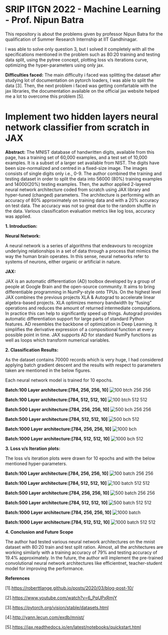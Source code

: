 # SRIP IITGN 2022 - Machine Learning - Prof. Nipun Batra
This repository is about the problems given by professor Nipun Batra for the qualification of Summer Research Internship at IIT Gandhinagar.

I was able to solve only question 3, but I solved it completely with all the specifications mentioned in the problem such as 80:20 training and testing data split, using the pytree concept, plotting loss v/s iterations curve, optimizing the hyper-parameters using only jax.

**Difficulties faced:** The main difficulty i faced was splitting the dataset after studying lot of documentation on pytorch loaders, I was able to split the data [3]. Then, the next problem i faced was getting comfartable with the jax libraries, the documentation available on the official jax website helped me a lot to overcome this problem [5]. 

# Implement two hidden layers neural network classifier from scratch in JAX 
**Abstract:**
The MNIST database of handwritten digits, available from this page, has a training set of 60,000 examples, and a test set of 10,000 examples. It is a subset of a larger set available from NIST. The digits have been size-normalized and centred in a fixed-size image. The images consists of single digits only i.e., 0-9. The author combined the training and testing dataset in order to split the data into 56000 (80%) training examples and 14000(20%) testing examples. Then, the author applied 2-layered neural network architecture coded from scratch using JAX library and hyper-tuned (changed) parameters. The architecture is performing with an accuracy of 80% approximately on training data and with a 20% accuracy on test data. The accuracy was not so great due to the random shuffle in the data. Various classification evaluation metrics like log loss, accuracy was applied.

**1.	Introduction:**

**Neural Network:**

A neural network is a series of algorithms that endeavours to recognize underlying relationships in a set of data through a process that mimics the way the human brain operates. In this sense, neural networks refer to systems of neurons, either organic or artificial in nature.

**JAX:**

JAX is an automatic differentiation (AD) toolbox developed by a group of people at Google Brain and the open-source community. It aims to bring differentiable programming in NumPy-style onto TPUs. On the highest level JAX combines the previous projects XLA & Autograd to accelerate linear algebra-based projects.
XLA optimizes memory bandwidth by “fusing” operations and reduces the amount of returned intermediate computations. In practice this can help to significantly speed up things. Autograd provides automatic differentiation support for large parts of standard Python features. AD resembles the backbone of optimization in Deep Learning. It simplifies the derivative expression of a compositional function at every possible point in time. JAX supports AD for standard NumPy functions as well as loops which transform numerical variables.

**2.	Classification Results:**

As the dataset contains 70000 records which is very huge, I had considered applying batch gradient descent and the results with respect to parameters taken are mentioned in the below figures.

Each neural network model is trained for 10 epochs. 

**Batch:100 Layer architecture:[784, 256, 256, 10]**
![100 btch 256 256](https://user-images.githubusercontent.com/53971916/162626528-9d74d235-b830-4234-af65-45cf8d4f7945.png)

**Batch:100 Layer architecture:[784, 512, 512, 10]**
![100 btch 512 512](https://user-images.githubusercontent.com/53971916/162625809-d6bd1312-d24b-40aa-ad25-7fc7c96a2c97.png)

**Batch:500 Layer architecture:[784, 256, 256, 10]**
![500 bch 256 256](https://user-images.githubusercontent.com/53971916/162627081-5ee70305-7e36-49a3-aeaa-4d056a91fc5d.png)

**Batch:500 Layer architecture:[784, 512, 512, 10]**
![500 bch 512](https://user-images.githubusercontent.com/53971916/162627303-0a20d1ee-c798-47bb-9c6f-d3a0ee350c89.png)

**Batch:1000 Layer architecture:[784, 256, 256, 10]**
![1000 bch](https://user-images.githubusercontent.com/53971916/162628066-a14b37ab-206d-41d0-9d8a-b5dd7311b4be.png)

**Batch:1000 Layer architecture:[784, 512, 512, 10]**
![1000 bch 512](https://user-images.githubusercontent.com/53971916/162627754-65602d1b-9448-4542-971e-39994e9093da.png)

**3.	Loss v/s Iteration plots:**

The loss v/s iteration plots were drawn for 10 epochs and with the below mentioned hyper-parameters.

**Batch:100 Layer architecture:[784, 256, 256, 10]**
![100 batch 256 256](https://user-images.githubusercontent.com/53971916/162627515-48cb88f5-37fe-4cec-8012-c7a9a3893a19.png)

**Batch:100 Layer architecture:[784, 512, 512, 10]**
![100 batch 512 512](https://user-images.githubusercontent.com/53971916/162627531-a61a366b-88fd-4a02-b8b7-c0eb1c6e0bae.png)

**Batch:500 Layer architecture:[784, 256, 256, 10]**
![500 batch 256 256](https://user-images.githubusercontent.com/53971916/162627542-c489f830-513e-4769-94ec-ee3e02ced645.png)

**Batch:500 Layer architecture:[784, 512, 512, 10]**
![500 batch 512 512](https://user-images.githubusercontent.com/53971916/162627555-a3287b81-6dac-4d46-bb0c-e0c21972ebd2.png)

**Batch:1000 Layer architecture:[784, 256, 256, 10]**
![1000 batch](https://user-images.githubusercontent.com/53971916/162628059-17b42a1d-c29d-49f8-be61-947ced3d9d13.png)

**Batch:1000 Layer architecture:[784, 512, 512, 10]**
![1000 batch 512 512](https://user-images.githubusercontent.com/53971916/162627771-cd3bb450-6b28-41b7-94ab-fb1e32082604.png)

**4.	Conclusion and Future Scope**

The author had tested various neural network architectures on the mnist dataset with 80:20 train and test split ration. Almost, all the architectures are working similarly with a training accuracy of 79% and testing accuracy of 19.4% approximately. In the future, the author will implement the pre-trained convolutional neural network architectures like efficientnet, teacher-student model for improving the performance.

**References**

[1].https://roberttlange.github.io/posts/2020/03/blog-post-10/

[2].https://www.youtube.com/watch?v=6_PqUPxRmjY

[3].https://pytorch.org/vision/stable/datasets.html

[4].http://yann.lecun.com/exdb/mnist/

[5].https://jax.readthedocs.io/en/latest/notebooks/quickstart.html
